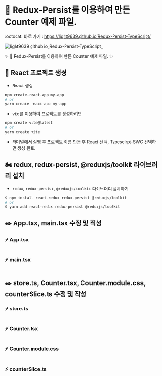 # 💾 Redux-Persist를 이용하여 만든 Counter 예제 파일.
:octocat: 바로 가기 : https://light9639.github.io/Redux-Persist-TypeScript/

![light9639 github io_Redux-Persist-TypeScript_](https://user-images.githubusercontent.com/95972251/230108530-890a8168-553a-444e-b2c6-1ba27d9ae27f.png)

:sparkles: 💾 Redux-Persist를 이용하여 만든 Counter 예제 파일. :sparkles:
## :tada: React 프로젝트 생성
- React 생성
```bash
npm create-react-app my-app
# or
yarn create react-app my-app
```

- vite를 이용하여 프로젝트를 생성하려면
```bash
npm create vite@latest
# or
yarn create vite
```
- 터미널에서 실행 후 프로젝트 이름 만든 후 React 선택, Typescirpt-SWC 선택하면 생성 완료.
## 🏍️ redux, redux-persist, @reduxjs/toolkit 라이브러리 설치
- `redux`, `redux-persist`, `@reduxjs/toolkit` 라이브러리 설치하기
```bash
$ npm install react-redux redux-persist @reduxjs/toolkit
# or
$ yarn add react-redux redux-persist @reduxjs/toolkit
```
## ✒️ App.tsx, main.tsx 수정 및 작성
### ⚡ App.tsx
```typescript

```
### ⚡ main.tsx
```typescript

```
## ✒️ store.ts, Counter.tsx, Counter.module.css, counterSlice.ts 수정 및 작성
### ⚡ store.ts
```typescript

```
### ⚡ Counter.tsx
```typescript

```
### ⚡ Counter.module.css
```css

```
### ⚡ counterSlice.ts
```typescript

```
